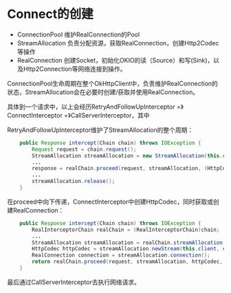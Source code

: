 # Connect的创建

- ConnectionPool 维护RealConnection的Pool
- StreamAllocation 负责分配资源，获取RealConnection，创建Http2Codec等操作
- RealConnection 创建Socket，初始化OKIO的读（Source）和写(Sink)，以及Http2Connection等网络连接到操作。

ConnectionPool生命周期在整个OkHttpClient中，负责维护RealConnection的状态，StreamAllocation会在必要时创建/获取并使用RealConnection。

具体到一个请求中，以上会经历RetryAndFollowUpInterceptor =》 ConnectInterceptor =》CallServerInterceptor，其中

RetryAndFollowUpInterceptor维护了StreamAllocation的整个周期：

```java
    public Response intercept(Chain chain) throws IOException {
        Request request = chain.request();
        StreamAllocation streamAllocation = new StreamAllocation(this.client.connectionPool(), this.createAddress(request.url()), call, eventListener, this.callStackTrace);
        ...
        response = realChain.proceed(request, streamAllocation, (HttpCodec)null, (RealConnection)null);
        ...
        streamAllocation.release();
    }
```

在proceed中向下传递，ConnectInterceptor中创建HttpCodec，同时获取或创建RealConnection：

```java
    public Response intercept(Chain chain) throws IOException {
        RealInterceptorChain realChain = (RealInterceptorChain)chain;
        ...
        StreamAllocation streamAllocation = realChain.streamAllocation();
        HttpCodec httpCodec = streamAllocation.newStream(this.client, chain, doExtensiveHealthChecks);
        RealConnection connection = streamAllocation.connection();
        return realChain.proceed(request, streamAllocation, httpCodec, connection);
    }
```

最后通过CallServerInterceptor去执行网络请求。